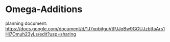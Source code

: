 # Omega-Additions
planning document: https://docs.google.com/document/d/1J7xpbitguVtPJJqBw9GGUJzbtfaArs1Hi7Omuh23yLs/edit?usp=sharing
